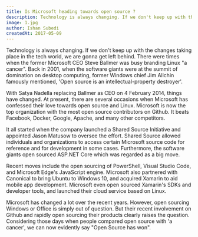```yaml
---
title: Is Microsoft heading towards open source ?
description: Technology is always changing. If we don't keep up with the changes taking place in the tech world, we are gonna get left behind.
image: 1.jpg
author: Ishan Subedi
createdAt: 2017-05-09
---
```


Technology is always changing. If we don't keep up with the changes taking place in the tech world, we are gonna get left behind. There were times when the former Microsoft CEO Steve Ballmer was busy branding Linux "a cancer". Back in 2001, when the software giants were at the summit of domination on desktop computing, former Windows chief Jim Allchin famously mentioned, 'Open source is an intellectual-property destroyer'.

With Satya Nadella replacing Ballmer as CEO on 4 February 2014, things have changed. At present, there are several occasions when Microsoft has confessed their love towards open source and Linux. Microsoft is now the top organization with the most open source contributors on Github. It beats Facebook, Docker, Google, Apache, and many other competitors.

It all started when the company launched a Shared Source Initiative and appointed Jason Matusow to oversee the effort. Shared Source allowed individuals and organizations to access certain Microsoft source code for reference and for development in some cases. Furthermore, the software giants open sourced ASP.NET Core which was regarded as a big move.

Recent moves include the open sourcing of PowerShell, Visual Studio Code, and Microsoft Edge's JavaScript engine. Microsoft also partnered with Canonical to bring Ubuntu to Windows 10, and acquired Xamarin to aid mobile app development. Microsoft even open sourced Xamarin's SDKs and developer tools, and launched their cloud service based on Linux.

Microsoft has changed a lot over the recent years. However, open sourcing Windows or Office is simply out of question. But their recent involvement on Github and rapidly open sourcing their products clearly raises the question. Considering those days when people compared open source with 'a cancer', we can now evidently say "Open Source has won".